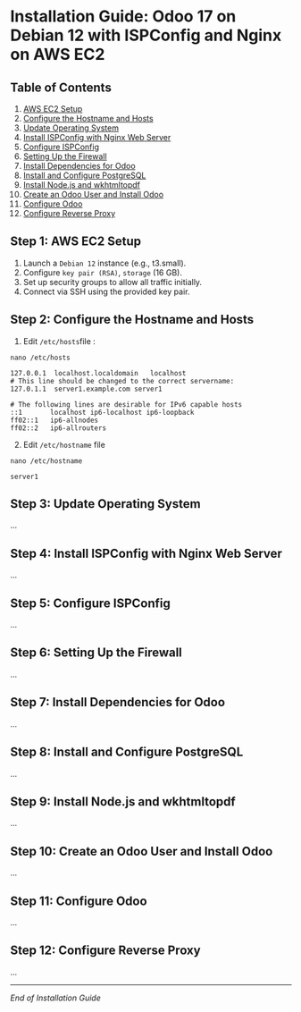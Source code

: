 # Installation Guide: Odoo 17 on Debian 12 with ISPConfig and Nginx on AWS EC2

## Table of Contents
1. [AWS EC2 Setup](#step-1-aws-ec2-setup)
2. [Configure the Hostname and Hosts](#step-2-configure-the-hostname-and-hosts)
3. [Update Operating System](#step-3-update-operating-system)
4. [Install ISPConfig with Nginx Web Server](#step-4-install-ispconfig-with-nginx-web-server)
5. [Configure ISPConfig](#step-5-configure-ispconfig)
6. [Setting Up the Firewall](#step-6-setting-up-the-firewall)
7. [Install Dependencies for Odoo](#step-7-install-dependencies-for-odoo)
8. [Install and Configure PostgreSQL](#step-8-install-and-configure-postgresql)
9. [Install Node.js and wkhtmltopdf](#step-9-install-nodejs-and-wkhtmltopdf)
10. [Create an Odoo User and Install Odoo](#step-10-create-an-odoo-user-and-install-odoo)
11. [Configure Odoo](#step-11-configure-odoo)
12. [Configure Reverse Proxy](#step-12-configure-reverse-proxy)
    
<a name="step-1-aws-ec2-setup"></a>
## Step 1: AWS EC2 Setup
  1. Launch a `Debian 12` instance (e.g., t3.small).
  2. Configure `key pair (RSA)`, `storage` (16 GB).
  3. Set up security groups to allow all traffic initially.
  4. Connect via SSH using the provided key pair.
<a name="step-2-configure-the-hostname-and-hosts"></a>
## Step 2: Configure the Hostname and Hosts
1. Edit `/etc/hosts`file :
```
nano /etc/hosts
```
```
127.0.0.1  localhost.localdomain   localhost
# This line should be changed to the correct servername:
127.0.1.1  server1.example.com server1

# The following lines are desirable for IPv6 capable hosts
::1       localhost ip6-localhost ip6-loopback
ff02::1   ip6-allnodes
ff02::2   ip6-allrouters
```

2. Edit `/etc/hostname` file
```
nano /etc/hostname
```
```
server1
```
<a name="step-3-update-operating-system"></a>
## Step 3: Update Operating System
...
<a name="step-4-install-ispconfig-with-nginx-web-server"></a>
## Step 4: Install ISPConfig with Nginx Web Server
...
<a name="step-5-configure-ispconfig"></a>
## Step 5: Configure ISPConfig
...
<a name="step-6-setting-up-the-firewall"></a>
## Step 6: Setting Up the Firewall
...
<a name="step-7-install-dependencies-for-odoo"></a>
## Step 7: Install Dependencies for Odoo
...
<a name="step-8-install-and-configure-postgresql"></a>
## Step 8: Install and Configure PostgreSQL
...
<a name="step-9-install-nodejs-and-wkhtmltopdf"></a>
## Step 9: Install Node.js and wkhtmltopdf
...
<a name="step-10-create-an-odoo-user-and-install-odoo"></a>
## Step 10: Create an Odoo User and Install Odoo
...
<a name="step-11-configure-odoo"></a>
## Step 11: Configure Odoo
...
<a name="step-12-configure-reverse-proxy"></a>
## Step 12: Configure Reverse Proxy
...

---

*End of Installation Guide*
